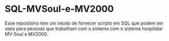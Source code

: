 # SQL-MVSoul-e-MV2000

Esse repositório tem um intuito de fornecer scripts em SQL que podem ser uteis para pessoas que trabalham com o sistema com o sistema hospitalar MV-Soul e MV2000.

